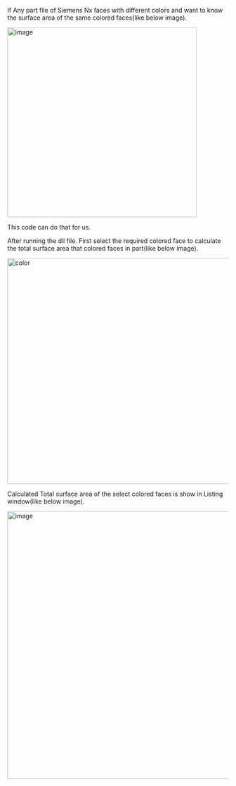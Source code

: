 If Any part file of Siemens Nx faces with different colors and want to know the surface area of the same colored faces(like below image).

<img width="431" alt="image" src="https://github.com/MohanDulam/Area-of-Colored-Faces/assets/111222356/02dc0a6e-cba5-46c1-af70-bd86c0d9106f">

This code can do that for us.

After running the dll file. First select the required colored face to calculate the total surface area that colored faces in part(like below image).

<img width="513" alt="color" src="https://github.com/MohanDulam/Area-of-Colored-Faces/assets/111222356/b32a1417-1df5-4f62-94a0-0bf8a8e2ff5f">

Calculated Total surface area of the select colored faces is show in Listing window(like below image).

<img width="608" alt="image" src="https://github.com/MohanDulam/Area-of-Colored-Faces/assets/111222356/d5a7a2ba-e2d0-4e5d-82c7-669134e30cee">


